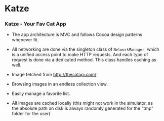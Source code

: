 # Katze
### Katze - Your Fav Cat App

- The app architecture is MVC and follows Cocoa design patterns whenever fit.

- All networking are done via the singleton class of `NetworkManager`, which is a unified access point to make HTTP requests. And each type of request is done via a dedicated method. This class handles caching as well.

- Image fetched from http://thecatapi.com/

- Browsing images in an endless collection view.

- Easily manage a favorite list.

- All images are cached locally (this might not work in the simulator, as the absolute path on disk is always randomly generated for the "tmp" folder for the user)
